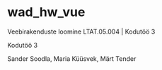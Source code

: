 # wad_hw_vue
Veebirakenduste loomine LTAT.05.004 | Kodutöö 3

Kodutöö 3

Sander Soodla, Maria Küüsvek, Märt Tender